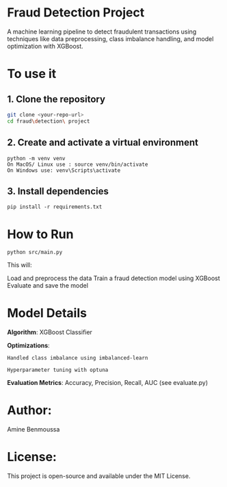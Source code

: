 # Fraud Detection Project

A machine learning pipeline to detect fraudulent transactions using techniques like data preprocessing, class imbalance handling, and model optimization with XGBoost.
# To use it 

## 1. Clone the repository

```bash
git clone <your-repo-url>
cd fraud\detection\ project
```

## 2. Create and activate a virtual environment
```
python -m venv venv
On MacOS/ Linux use : source venv/bin/activate
On Windows use: venv\Scripts\activate
```
## 3. Install dependencies
```
pip install -r requirements.txt
```

# How to Run
```
python src/main.py
```

This will:

Load and preprocess the data
Train a fraud detection model using XGBoost
Evaluate and save the model

# Model Details

**Algorithm**: XGBoost Classifier

**Optimizations**:

    Handled class imbalance using imbalanced-learn

    Hyperparameter tuning with optuna

**Evaluation Metrics**: Accuracy, Precision, Recall, AUC (see evaluate.py)

# Author:

Amine Benmoussa

# License:

This project is open-source and available under the MIT License.

